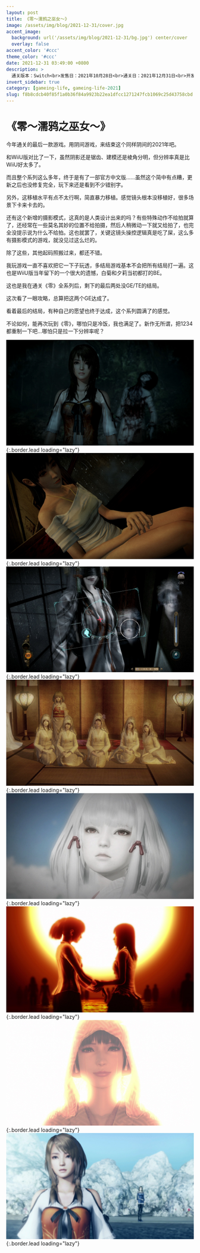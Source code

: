 ```yaml
---
layout: post
title: 《零～濡鸦之巫女～》
image: /assets/img/blog/2021-12-31/cover.jpg
accent_image: 
  background: url('/assets/img/blog/2021-12-31/bg.jpg') center/cover
  overlay: false
accent_color: '#ccc'
theme_color: '#ccc'
date: 2021-12-31 03:49:00 +0800
description: >
  通关版本：Switch<br>发售日：2021年10月28日<br>通关日：2021年12月31日<br>开发商：光荣特库摩<br>发行商：光荣特库摩游戏
invert_sidebar: true
category: [gameing-life, gameing-life-2021]
slug: f8b8cdcb40f85f1a0b36f84a9923b22ea1dfcc1271247fcb1069c25d43758cbd
---
```


# 《零～濡鸦之巫女～》

今年通关的最后一款游戏。用阴间游戏，来结束这个同样阴间的2021年吧。

和WiiU版对比了一下，虽然阴影还是锯齿、建模还是棱角分明，但分辨率真是比WiiU好太多了。

而且整个系列这么多年，终于是有了一部官方中文版......虽然这个简中有点糟，更新之后也没修复完全，玩下来还是看到不少错别字。

另外，这移植水平有点不太行啊，简直暴力移植。感觉镜头根本没移植好，很多场景下卡来卡去的。

还有这个新增的摄影模式，这真的是人类设计出来的吗？有些特殊动作不给拍就算了，还经常在一些莫名其妙的位置不给拍摄，然后人稍微动一下就又给拍了，也完全没提示说为什么不给拍。这也就罢了，关键这镜头操控逻辑真是吃了屎，这么多有摄影模式的游戏，就没见过这么烂的。

除了这些，其他起码照搬过来，都还不错。

我玩游戏一直不喜欢把它一下子玩透，多结局游戏基本不会把所有结局打一遍。这也是WiiU版当年留下的一个很大的遗憾，白菊和夕莉当初都打的BE。

这也是我在通关《零》全系列后，剩下的最后两处没GE/TE的结局。

这次看了一眼攻略，总算把这两个GE达成了。

看着最后的结局，有种自己的愿望也终于达成，这个系列圆满了的感觉。

不论如何，能再次玩到《零》，哪怕只是冷饭，我也满足了。新作无所谓，把1234都重制一下吧...哪怕只是拉一下分辨率呢？

![](/assets/img/blog/2021-12-31/1.jpg){:.border.lead loading="lazy"}
![](/assets/img/blog/2021-12-31/2.jpg){:.border.lead loading="lazy"}
![](/assets/img/blog/2021-12-31/3.jpg){:.border.lead loading="lazy"}
![](/assets/img/blog/2021-12-31/4.jpg){:.border.lead loading="lazy"}
![](/assets/img/blog/2021-12-31/5.jpg){:.border.lead loading="lazy"}
![](/assets/img/blog/2021-12-31/6.jpg){:.border.lead loading="lazy"}
![](/assets/img/blog/2021-12-31/7.jpg){:.border.lead loading="lazy"}
![](/assets/img/blog/2021-12-31/8.jpg){:.border.lead loading="lazy"}

